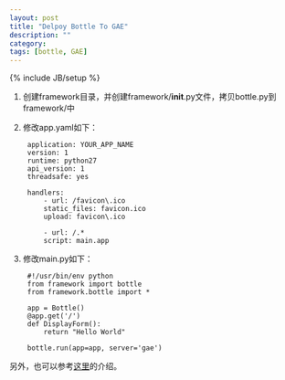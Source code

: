 ```yaml
---
layout: post
title: "Delpoy Bottle To GAE"
description: ""
category: 
tags: [bottle, GAE]
---
```

{% include JB/setup %}

1. 创建framework目录，并创建framework/__init__.py文件，拷贝bottle.py到framework/中
2. 修改app.yaml如下：

    	application: YOUR_APP_NAME
		version: 1
		runtime: python27
		api_version: 1
		threadsafe: yes
	
		handlers:
			- url: /favicon\.ico
  			static_files: favicon.ico
  			upload: favicon\.ico

			- url: /.*
  			script: main.app


3. 修改main.py如下：

		#!/usr/bin/env python
		from framework import bottle
		from framework.bottle import *
		
		app = Bottle()
		@app.get('/')
		def DisplayForm():
		    return "Hello World"
		 
		bottle.run(app=app, server='gae')
		

另外，也可以参考[这里](http://petergao.com/blog/using-bottle-with-python2-7-on-google-app-engine/)的介绍。